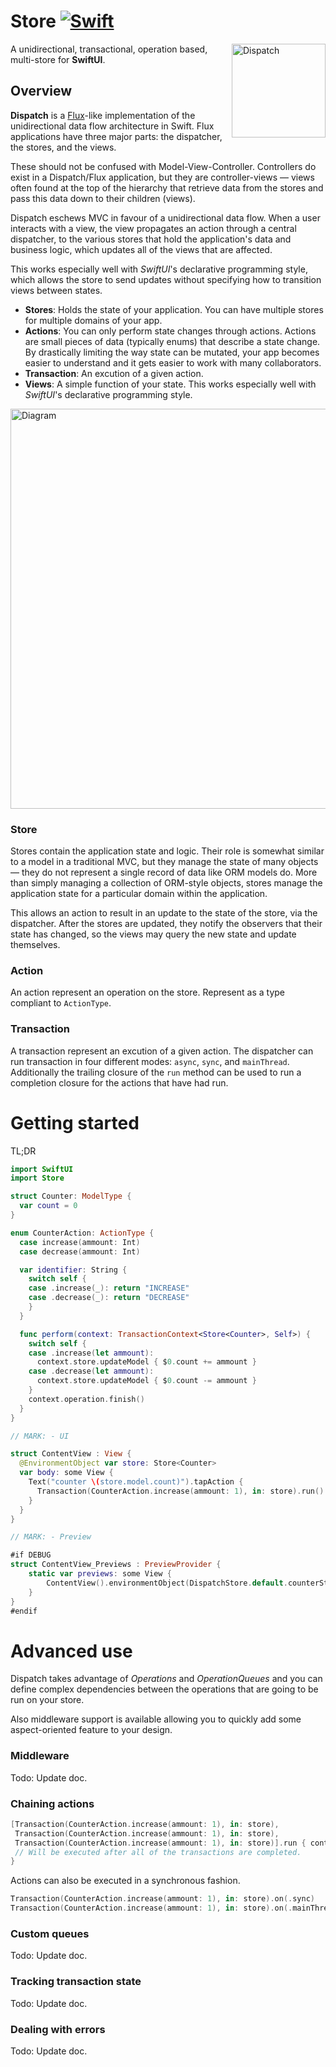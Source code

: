 # Store [![Swift](https://img.shields.io/badge/swift-5.1-orange.svg?style=flat)](#)
<img src="https://raw.githubusercontent.com/alexdrone/Dispatch/master/docs/dispatch_logo_small.png" width=150 alt="Dispatch" align=right />

A unidirectional, transactional, operation based,  multi-store for **SwiftUI**.

## Overview

**Dispatch** is a [Flux](https://facebook.github.io/flux/docs/overview.html)-like implementation of the unidirectional data flow architecture in Swift.
Flux applications have three major parts: the dispatcher, the stores, and the views.

These should not be confused with Model-View-Controller. Controllers do exist in a Dispatch/Flux application, but they are controller-views — views often found at the top of the hierarchy that retrieve data from the stores and pass this data down to their children (views).

Dispatch eschews MVC in favour of a unidirectional data flow. When a user interacts with a view, the view propagates an action through a central dispatcher, to the various stores that hold the application's data and business logic, which updates all of the views that are affected.

This works especially well with *SwiftUI*'s declarative programming style, which allows the store to send updates without specifying how to transition views between states.

- **Stores**: Holds the state of your application. You can have multiple stores for multiple domains of your app.
- **Actions**: You can only perform state changes through actions. Actions are small pieces of data (typically enums) that describe a state change. By drastically limiting the way state can be mutated, your app becomes easier to understand and it gets easier to work with many collaborators.
- **Transaction**:  An excution of a given action.
- **Views**: A simple function of your state. This works especially well with *SwiftUI*'s declarative programming style.

<img src="https://raw.githubusercontent.com/alexdrone/Dispatch/master/docs/new_diag.png" width="640" alt="Diagram" />

### Store

Stores contain the application state and logic. Their role is somewhat similar to a model in a traditional MVC, but they manage the state of many objects — they do not represent a single record of data like ORM models do. More than simply managing a collection of ORM-style objects, stores manage the application state for a particular domain within the application.

This allows an action to result in an update to the state of the store, via the dispatcher. After the stores are updated, they notify the observers that their state has changed, so the views may query the new state and update themselves.

### Action

An action represent an operation on the store.
Represent as a type compliant to `ActionType`. 

### Transaction

A transaction represent an excution of a given action.
The dispatcher can run transaction in four different modes: `async`, `sync`, and `mainThread`.
Additionally the trailing closure of the `run` method can be used to run a completion closure for the actions that have had run.

# Getting started

TL;DR

```swift
import SwiftUI
import Store

struct Counter: ModelType {
  var count = 0
}

enum CounterAction: ActionType {
  case increase(ammount: Int)
  case decrease(ammount: Int)

  var identifier: String {
    switch self {
    case .increase(_): return "INCREASE"
    case .decrease(_): return "DECREASE"
    }
  }

  func perform(context: TransactionContext<Store<Counter>, Self>) {
    switch self {
    case .increase(let ammount):
      context.store.updateModel { $0.count += ammount }
    case .decrease(let ammount):
      context.store.updateModel { $0.count -= ammount }
    }
    context.operation.finish()
  }
}

// MARK: - UI

struct ContentView : View {
  @EnvironmentObject var store: Store<Counter>
  var body: some View {
    Text("counter \(store.model.count)").tapAction {
      Transaction(CounterAction.increase(ammount: 1), in: store).run()
    }
  }
}

// MARK: - Preview

#if DEBUG
struct ContentView_Previews : PreviewProvider {
    static var previews: some View {
        ContentView().environmentObject(DispatchStore.default.counterStore)
    }
}
#endif
```

# Advanced use

Dispatch takes advantage of *Operations* and *OperationQueues* and you can define complex dependencies between the operations that are going to be run on your store.

Also middleware support is available allowing you to quickly add some aspect-oriented feature to your design.

### Middleware

Todo: Update doc.

### Chaining actions

```swift
[Transaction(CounterAction.increase(ammount: 1), in: store),
 Transaction(CounterAction.increase(ammount: 1), in: store),
 Transaction(CounterAction.increase(ammount: 1), in: store)].run { context in
 // Will be executed after all of the transactions are completed.
}
```
Actions can also be executed in a synchronous fashion.

```swift
Transaction(CounterAction.increase(ammount: 1), in: store).on(.sync)
Transaction(CounterAction.increase(ammount: 1), in: store).on(.mainThread)
```

### Custom queues

Todo: Update doc.

### Tracking transaction state

Todo: Update doc.

### Dealing with errors

Todo: Update doc.

